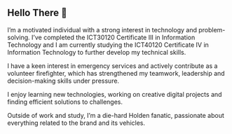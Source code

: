 ## Hello There 👋

I’m a motivated individual with a strong interest in technology and problem-solving. I’ve completed the ICT30120 Certificate III in Information Technology and I am currently studying the ICT40120 Certificate IV in Information Technology to further develop my technical skills.

I have a keen interest in emergency services and actively contribute as a volunteer firefighter, which has strengthened my teamwork, leadership and decision-making skills under pressure.

I enjoy learning new technologies, working on creative digital projects and finding efficient solutions to challenges.

Outside of work and study, I’m a die-hard Holden fanatic, passionate about everything related to the brand and its vehicles.
